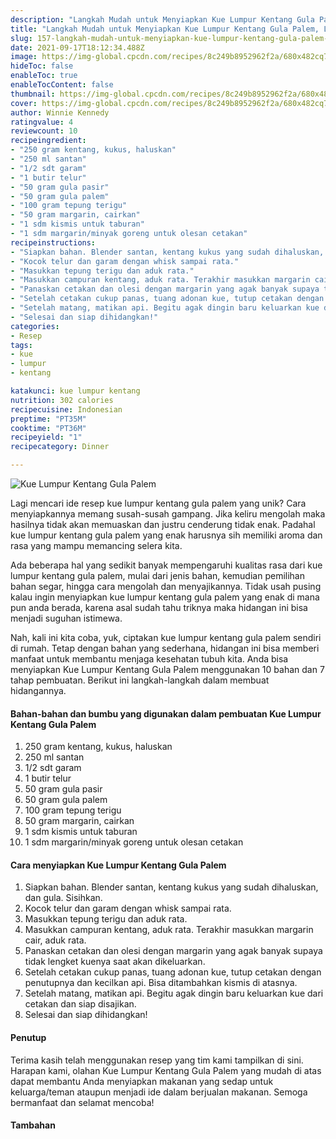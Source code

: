 ```yaml
---
description: "Langkah Mudah untuk Menyiapkan Kue Lumpur Kentang Gula Palem, Lezat"
title: "Langkah Mudah untuk Menyiapkan Kue Lumpur Kentang Gula Palem, Lezat"
slug: 157-langkah-mudah-untuk-menyiapkan-kue-lumpur-kentang-gula-palem-lezat
date: 2021-09-17T18:12:34.488Z
image: https://img-global.cpcdn.com/recipes/8c249b8952962f2a/680x482cq70/kue-lumpur-kentang-gula-palem-foto-resep-utama.jpg
hideToc: false
enableToc: true
enableTocContent: false
thumbnail: https://img-global.cpcdn.com/recipes/8c249b8952962f2a/680x482cq70/kue-lumpur-kentang-gula-palem-foto-resep-utama.jpg
cover: https://img-global.cpcdn.com/recipes/8c249b8952962f2a/680x482cq70/kue-lumpur-kentang-gula-palem-foto-resep-utama.jpg
author: Winnie Kennedy
ratingvalue: 4
reviewcount: 10
recipeingredient:
- "250 gram kentang, kukus, haluskan"
- "250 ml santan"
- "1/2 sdt garam"
- "1 butir telur"
- "50 gram gula pasir"
- "50 gram gula palem"
- "100 gram tepung terigu"
- "50 gram margarin, cairkan"
- "1 sdm kismis untuk taburan"
- "1 sdm margarin/minyak goreng untuk olesan cetakan"
recipeinstructions:
- "Siapkan bahan. Blender santan, kentang kukus yang sudah dihaluskan, dan gula. Sisihkan."
- "Kocok telur dan garam dengan whisk sampai rata."
- "Masukkan tepung terigu dan aduk rata."
- "Masukkan campuran kentang, aduk rata. Terakhir masukkan margarin cair, aduk rata."
- "Panaskan cetakan dan olesi dengan margarin yang agak banyak supaya tidak lengket kuenya saat akan dikeluarkan."
- "Setelah cetakan cukup panas, tuang adonan kue, tutup cetakan dengan penutupnya dan kecilkan api. Bisa ditambahkan kismis di atasnya."
- "Setelah matang, matikan api. Begitu agak dingin baru keluarkan kue dari cetakan dan siap disajikan."
- "Selesai dan siap dihidangkan!"
categories:
- Resep
tags:
- kue
- lumpur
- kentang

katakunci: kue lumpur kentang 
nutrition: 302 calories
recipecuisine: Indonesian
preptime: "PT35M"
cooktime: "PT36M"
recipeyield: "1"
recipecategory: Dinner

---
```



![Kue Lumpur Kentang Gula Palem](https://img-global.cpcdn.com/recipes/8c249b8952962f2a/680x482cq70/kue-lumpur-kentang-gula-palem-foto-resep-utama.jpg)

Lagi mencari ide resep kue lumpur kentang gula palem yang unik? Cara menyiapkannya memang susah-susah gampang. Jika keliru mengolah maka hasilnya tidak akan memuaskan dan justru cenderung tidak enak. Padahal kue lumpur kentang gula palem yang enak harusnya sih memiliki aroma dan rasa yang mampu memancing selera kita.

Ada beberapa hal yang sedikit banyak mempengaruhi kualitas rasa dari kue lumpur kentang gula palem, mulai dari jenis bahan, kemudian pemilihan bahan segar, hingga cara mengolah dan menyajikannya. Tidak usah pusing kalau ingin menyiapkan kue lumpur kentang gula palem yang enak di mana pun anda berada, karena asal sudah tahu triknya maka hidangan ini bisa menjadi suguhan istimewa.



Nah, kali ini kita coba, yuk, ciptakan kue lumpur kentang gula palem sendiri di rumah. Tetap dengan bahan yang sederhana, hidangan ini bisa memberi manfaat untuk membantu menjaga kesehatan tubuh kita. Anda bisa menyiapkan Kue Lumpur Kentang Gula Palem menggunakan 10 bahan dan 7 tahap pembuatan. Berikut ini langkah-langkah dalam membuat hidangannya.

<!--inarticleads1-->

#### Bahan-bahan dan bumbu yang digunakan dalam pembuatan Kue Lumpur Kentang Gula Palem

1. 250 gram kentang, kukus, haluskan
1. 250 ml santan
1. 1/2 sdt garam
1. 1 butir telur
1. 50 gram gula pasir
1. 50 gram gula palem
1. 100 gram tepung terigu
1. 50 gram margarin, cairkan
1. 1 sdm kismis untuk taburan
1. 1 sdm margarin/minyak goreng untuk olesan cetakan

<!--inarticleads2-->

#### Cara menyiapkan Kue Lumpur Kentang Gula Palem

1. Siapkan bahan. Blender santan, kentang kukus yang sudah dihaluskan, dan gula. Sisihkan.
1. Kocok telur dan garam dengan whisk sampai rata.
1. Masukkan tepung terigu dan aduk rata.
1. Masukkan campuran kentang, aduk rata. Terakhir masukkan margarin cair, aduk rata.
1. Panaskan cetakan dan olesi dengan margarin yang agak banyak supaya tidak lengket kuenya saat akan dikeluarkan.
1. Setelah cetakan cukup panas, tuang adonan kue, tutup cetakan dengan penutupnya dan kecilkan api. Bisa ditambahkan kismis di atasnya.
1. Setelah matang, matikan api. Begitu agak dingin baru keluarkan kue dari cetakan dan siap disajikan.
1. Selesai dan siap dihidangkan!

#### Penutup

Terima kasih telah menggunakan resep yang tim kami tampilkan di sini. Harapan kami, olahan Kue Lumpur Kentang Gula Palem yang mudah di atas dapat membantu Anda menyiapkan makanan yang sedap untuk keluarga/teman ataupun menjadi ide dalam berjualan makanan. Semoga bermanfaat dan selamat mencoba!

#### Tambahan



